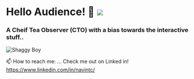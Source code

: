 # Hello Audience! 👋 ![](https://komarev.com/ghpvc/?username=navintc&color=blueviolet)


### A Cheif Tea Observer (CTO) with a bias towards the interactive stuff..

![Shaggy Boy](https://img.buzzfeed.com/store-an-image-prod-us-east-1/p21TsYWY2.gif)




📫 How to reach me: ...
Check me out on Linked in! 
https://www.linkedin.com/in/navintc/ 

<!--
**navintc/navintc** is a ✨ _special_ ✨ repository because its `README.md` (this file) appears on your GitHub profile.

Here are some ideas to get you started:

- 🔭 I’m currently working on ...
- 🌱 I’m currently learning ...
- 👯 I’m looking to collaborate on ...
- 🤔 I’m looking for help with ...
- 💬 Ask me about ...
- 📫 How to reach me: ...
- 😄 Pronouns: ...
- ⚡ Fun fact: ...
-->
